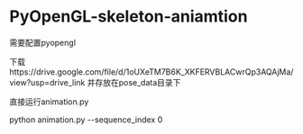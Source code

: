 # PyOpenGL-skeleton-aniamtion
需要配置pyopengl

下载https://drive.google.com/file/d/1oUXeTM7B6K_XKFERVBLACwrQp3AQAjMa/view?usp=drive_link 并存放在pose_data目录下

直接运行animation.py

python animation.py --sequence_index 0
